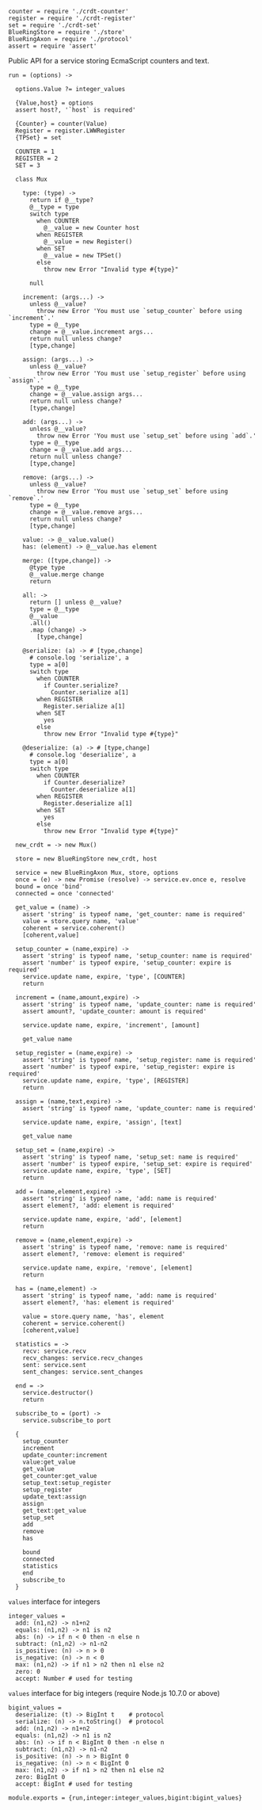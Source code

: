     counter = require './crdt-counter'
    register = require './crdt-register'
    set = require './crdt-set'
    BlueRingStore = require './store'
    BlueRingAxon = require './protocol'
    assert = require 'assert'

Public API for a service storing EcmaScript counters and text.

    run = (options) ->

      options.Value ?= integer_values

      {Value,host} = options
      assert host?, '`host` is required'

      {Counter} = counter(Value)
      Register = register.LWWRegister
      {TPSet} = set

      COUNTER = 1
      REGISTER = 2
      SET = 3

      class Mux

        type: (type) ->
          return if @__type?
          @__type = type
          switch type
            when COUNTER
              @__value = new Counter host
            when REGISTER
              @__value = new Register()
            when SET
              @__value = new TPSet()
            else
              throw new Error "Invalid type #{type}"

          null

        increment: (args...) ->
          unless @__value?
            throw new Error 'You must use `setup_counter` before using `increment`.'
          type = @__type
          change = @__value.increment args...
          return null unless change?
          [type,change]

        assign: (args...) ->
          unless @__value?
            throw new Error 'You must use `setup_register` before using `assign`.'
          type = @__type
          change = @__value.assign args...
          return null unless change?
          [type,change]

        add: (args...) ->
          unless @__value?
            throw new Error 'You must use `setup_set` before using `add`.'
          type = @__type
          change = @__value.add args...
          return null unless change?
          [type,change]

        remove: (args...) ->
          unless @__value?
            throw new Error 'You must use `setup_set` before using `remove`.'
          type = @__type
          change = @__value.remove args...
          return null unless change?
          [type,change]

        value: -> @__value.value()
        has: (element) -> @__value.has element

        merge: ([type,change]) ->
          @type type
          @__value.merge change
          return

        all: ->
          return [] unless @__value?
          type = @__type
          @__value
          .all()
          .map (change) ->
            [type,change]

        @serialize: (a) -> # [type,change]
          # console.log 'serialize', a
          type = a[0]
          switch type
            when COUNTER
              if Counter.serialize?
                Counter.serialize a[1]
            when REGISTER
              Register.serialize a[1]
            when SET
              yes
            else
              throw new Error "Invalid type #{type}"

        @deserialize: (a) -> # [type,change]
          # console.log 'deserialize', a
          type = a[0]
          switch type
            when COUNTER
              if Counter.deserialize?
                Counter.deserialize a[1]
            when REGISTER
              Register.deserialize a[1]
            when SET
              yes
            else
              throw new Error "Invalid type #{type}"

      new_crdt = -> new Mux()

      store = new BlueRingStore new_crdt, host

      service = new BlueRingAxon Mux, store, options
      once = (e) -> new Promise (resolve) -> service.ev.once e, resolve
      bound = once 'bind'
      connected = once 'connected'

      get_value = (name) ->
        assert 'string' is typeof name, 'get_counter: name is required'
        value = store.query name, 'value'
        coherent = service.coherent()
        [coherent,value]

      setup_counter = (name,expire) ->
        assert 'string' is typeof name, 'setup_counter: name is required'
        assert 'number' is typeof expire, 'setup_counter: expire is required'
        service.update name, expire, 'type', [COUNTER]
        return

      increment = (name,amount,expire) ->
        assert 'string' is typeof name, 'update_counter: name is required'
        assert amount?, 'update_counter: amount is required'

        service.update name, expire, 'increment', [amount]

        get_value name

      setup_register = (name,expire) ->
        assert 'string' is typeof name, 'setup_register: name is required'
        assert 'number' is typeof expire, 'setup_register: expire is required'
        service.update name, expire, 'type', [REGISTER]
        return

      assign = (name,text,expire) ->
        assert 'string' is typeof name, 'update_counter: name is required'

        service.update name, expire, 'assign', [text]

        get_value name

      setup_set = (name,expire) ->
        assert 'string' is typeof name, 'setup_set: name is required'
        assert 'number' is typeof expire, 'setup_set: expire is required'
        service.update name, expire, 'type', [SET]
        return

      add = (name,element,expire) ->
        assert 'string' is typeof name, 'add: name is required'
        assert element?, 'add: element is required'

        service.update name, expire, 'add', [element]
        return

      remove = (name,element,expire) ->
        assert 'string' is typeof name, 'remove: name is required'
        assert element?, 'remove: element is required'

        service.update name, expire, 'remove', [element]
        return

      has = (name,element) ->
        assert 'string' is typeof name, 'add: name is required'
        assert element?, 'has: element is required'

        value = store.query name, 'has', element
        coherent = service.coherent()
        [coherent,value]

      statistics = ->
        recv: service.recv
        recv_changes: service.recv_changes
        sent: service.sent
        sent_changes: service.sent_changes

      end = ->
        service.destructor()
        return

      subscribe_to = (port) ->
        service.subscribe_to port

      {
        setup_counter
        increment
        update_counter:increment
        value:get_value
        get_value
        get_counter:get_value
        setup_text:setup_register
        setup_register
        update_text:assign
        assign
        get_text:get_value
        setup_set
        add
        remove
        has

        bound
        connected
        statistics
        end
        subscribe_to
      }

`values` interface for integers

    integer_values =
      add: (n1,n2) -> n1+n2
      equals: (n1,n2) -> n1 is n2
      abs: (n) -> if n < 0 then -n else n
      subtract: (n1,n2) -> n1-n2
      is_positive: (n) -> n > 0
      is_negative: (n) -> n < 0
      max: (n1,n2) -> if n1 > n2 then n1 else n2
      zero: 0
      accept: Number # used for testing

`values` interface for big integers (require Node.js 10.7.0 or above)

    bigint_values =
      deserialize: (t) -> BigInt t    # protocol
      serialize: (n) -> n.toString()  # protocol
      add: (n1,n2) -> n1+n2
      equals: (n1,n2) -> n1 is n2
      abs: (n) -> if n < BigInt 0 then -n else n
      subtract: (n1,n2) -> n1-n2
      is_positive: (n) -> n > BigInt 0
      is_negative: (n) -> n < BigInt 0
      max: (n1,n2) -> if n1 > n2 then n1 else n2
      zero: BigInt 0
      accept: BigInt # used for testing

    module.exports = {run,integer:integer_values,bigint:bigint_values}
